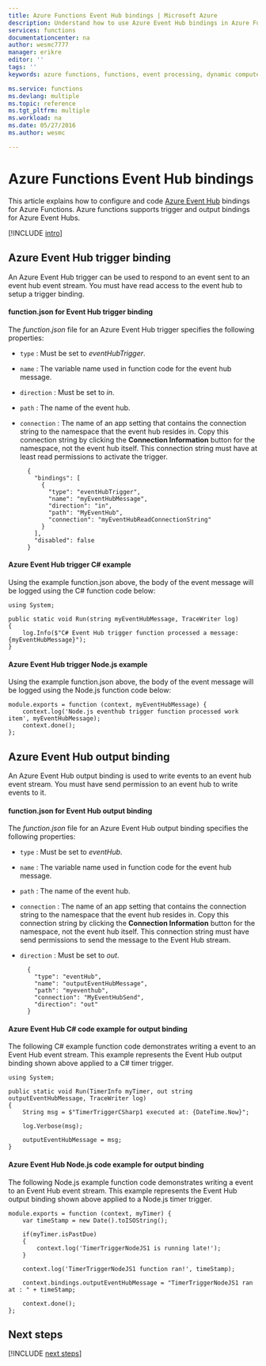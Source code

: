 ```yaml
---
title: Azure Functions Event Hub bindings | Microsoft Azure
description: Understand how to use Azure Event Hub bindings in Azure Functions.
services: functions
documentationcenter: na
author: wesmc7777
manager: erikre
editor: ''
tags: ''
keywords: azure functions, functions, event processing, dynamic compute, serverless architecture

ms.service: functions
ms.devlang: multiple
ms.topic: reference
ms.tgt_pltfrm: multiple
ms.workload: na
ms.date: 05/27/2016
ms.author: wesmc

---
```

# Azure Functions Event Hub bindings
This article explains how to configure and code [Azure Event Hub](../event-hubs/event-hubs-overview.md) bindings for Azure Functions. Azure functions supports trigger and output bindings for Azure Event Hubs.

[!INCLUDE [intro](../../includes/functions-bindings-intro.md)]

## Azure Event Hub trigger binding
An Azure Event Hub trigger can be used to respond to an event sent to an event hub event stream. You must have read access to the event hub to setup a trigger binding.

#### function.json for Event Hub trigger binding
The *function.json* file for an Azure Event Hub trigger specifies the following properties:

* `type` : Must be set to *eventHubTrigger*.
* `name` : The variable name used in function code for the event hub message. 
* `direction` : Must be set to *in*. 
* `path` : The name of the event hub.
* `connection` : The name of an app setting that contains the connection string to the namespace that the event hub resides in. Copy this connection string by clicking the **Connection Information** button for the namespace, not the event hub itself.  This connection string must have at least read permissions to activate the trigger.
  
        {
          "bindings": [
            {
              "type": "eventHubTrigger",
              "name": "myEventHubMessage",
              "direction": "in",
              "path": "MyEventHub",
              "connection": "myEventHubReadConnectionString"
            }
          ],
          "disabled": false
        }

#### Azure Event Hub trigger C# example
Using the example function.json above, the body of the event message will be logged using the C# function code below:

    using System;

    public static void Run(string myEventHubMessage, TraceWriter log)
    {
        log.Info($"C# Event Hub trigger function processed a message: {myEventHubMessage}");
    }

#### Azure Event Hub trigger Node.js example
Using the example function.json above, the body of the event message will be logged using the Node.js function code below:

    module.exports = function (context, myEventHubMessage) {
        context.log('Node.js eventhub trigger function processed work item', myEventHubMessage);    
        context.done();
    };


## Azure Event Hub output binding
An Azure Event Hub output binding is used to write events to an event hub event stream. You must have send permission to an event hub to write events to it. 

#### function.json for Event Hub output binding
The *function.json* file for an Azure Event Hub output binding specifies the following properties:

* `type` : Must be set to *eventHub*.
* `name` : The variable name used in function code for the event hub message. 
* `path` : The name of the event hub.
* `connection` : The name of an app setting that contains the connection string to the namespace that the event hub resides in. Copy this connection string by clicking the **Connection Information** button for the namespace, not the event hub itself.  This connection string must have send permissions to send the message to the Event Hub stream.
* `direction` : Must be set to *out*. 
  
        {
          "type": "eventHub",
          "name": "outputEventHubMessage",
          "path": "myeventhub",
          "connection": "MyEventHubSend",
          "direction": "out"
        }

#### Azure Event Hub C# code example for output binding
The following C# example function code demonstrates writing a event to an Event Hub event stream. This example represents the Event Hub output binding shown above applied to a C# timer trigger.  

    using System;

    public static void Run(TimerInfo myTimer, out string outputEventHubMessage, TraceWriter log)
    {
        String msg = $"TimerTriggerCSharp1 executed at: {DateTime.Now}";

        log.Verbose(msg);   

        outputEventHubMessage = msg;
    }

#### Azure Event Hub Node.js code example for output binding
The following Node.js example function code demonstrates writing a event to an Event Hub event stream. This example represents the Event Hub output binding shown above applied to a Node.js timer trigger.  

    module.exports = function (context, myTimer) {
        var timeStamp = new Date().toISOString();

        if(myTimer.isPastDue)
        {
            context.log('TimerTriggerNodeJS1 is running late!');
        }

        context.log('TimerTriggerNodeJS1 function ran!', timeStamp);   

        context.bindings.outputEventHubMessage = "TimerTriggerNodeJS1 ran at : " + timeStamp;

        context.done();
    };

## Next steps
[!INCLUDE [next steps](../../includes/functions-bindings-next-steps.md)]

